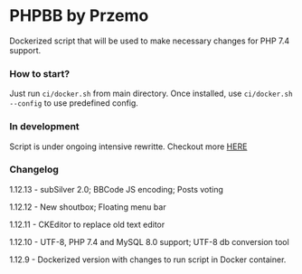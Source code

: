 # PHPBB by Przemo

Dockerized script that will be used to make necessary changes for PHP 7.4 support.

### How to start?

Just run `ci/docker.sh` from main directory. Once installed, use `ci/docker.sh --config` to use predefined config.

### In development

Script is under ongoing intensive rewritte. Checkout more [HERE](https://github.com/ikubicki/phpbb-przemo/tree/przemo2)

### Changelog

1.12.13 - subSilver 2.0; BBCode JS encoding; Posts voting

1.12.12 - New shoutbox; Floating menu bar

1.12.11 - CKEditor to replace old text editor

1.12.10 - UTF-8, PHP 7.4 and MySQL 8.0 support; UTF-8 db conversion tool

1.12.9 - Dockerized version with changes to run script in Docker container.
